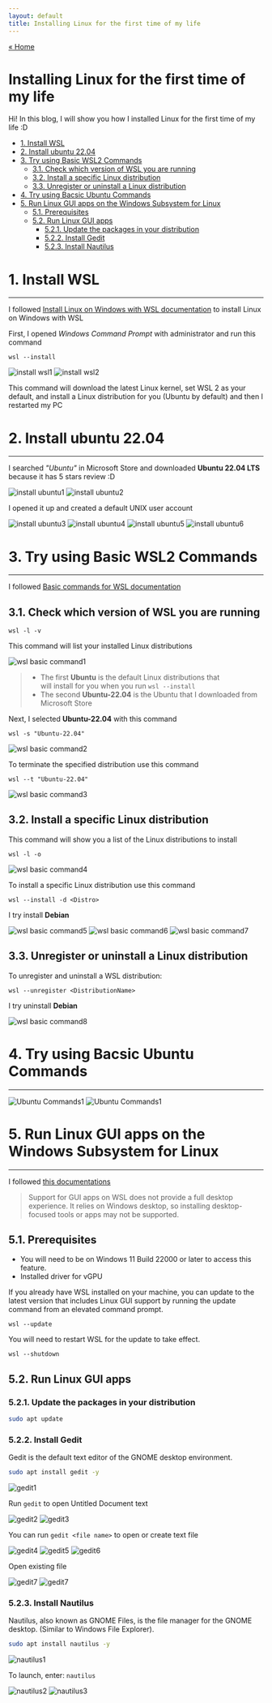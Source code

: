 ```yaml
---
layout: default
title: Installing Linux for the first time of my life
---
```


[« Home](https://jedsadasrijunpoe.github.io/)

<h1>Installing Linux for the first time of my life</h1>

Hi! In this blog, I will show you how I installed Linux for the first time of my life :D

- [1. Install WSL](#1-install-wsl)
- [2. Install ubuntu 22.04](#2-install-ubuntu-2204)
- [3. Try using Basic WSL2 Commands](#3-try-using-basic-wsl2-commands)
  - [3.1. Check which version of WSL you are running](#31-check-which-version-of-wsl-you-are-running)
  - [3.2. Install a specific Linux distribution](#32-install-a-specific-linux-distribution)
  - [3.3. Unregister or uninstall a Linux distribution](#33-unregister-or-uninstall-a-linux-distribution)
- [4. Try using Bacsic Ubuntu Commands](#4-try-using-bacsic-ubuntu-commands)
- [5. Run Linux GUI apps on the Windows Subsystem for Linux](#5-run-linux-gui-apps-on-the-windows-subsystem-for-linux)
  - [5.1. Prerequisites](#51-prerequisites)
  - [5.2. Run Linux GUI apps](#52-run-linux-gui-apps)
    - [5.2.1. Update the packages in your distribution](#521-update-the-packages-in-your-distribution)
    - [5.2.2. Install Gedit](#522-install-gedit)
    - [5.2.3. Install Nautilus](#523-install-nautilus)


# 1. Install WSL

---

I followed [Install Linux on Windows with WSL documentation](https://docs.microsoft.com/en-us/windows/wsl/install) to install Linux on Windows with WSL

First, I opened *Windows Command Prompt* with administrator and run this command

```shell
wsl --install
```

![install wsl1](/images/install-linux/Screenshot%202022-07-31%20124136.png)
![install wsl2](/images/install-linux/Screenshot%202022-07-31%20124321.png)

This command will download the latest Linux kernel, set WSL 2 as your default, and install a Linux distribution for you (Ubuntu by default) and then I restarted my PC

# 2. Install ubuntu 22.04

---

I searched *"Ubuntu"* in Microsoft Store and downloaded **Ubuntu 22.04 LTS** because it has 5 stars review :D

![install ubuntu1](/images/install-linux/Screenshot%202022-08-03%20123001.png)
![install ubuntu2](/images/install-linux/Screenshot%202022-08-03%20123024.png)

I opened it up and created a default UNIX user account

![install ubuntu3](/images/install-linux/Screenshot%202022-08-03%20124746.png)
![install ubuntu4](/images/install-linux/Screenshot%202022-08-03%20124818.png)
![install ubuntu5](/images/install-linux/Screenshot%202022-08-03%20124923.png)
![install ubuntu6](/images/install-linux/Screenshot%202022-08-03%20125925.png)

# 3. Try using Basic WSL2 Commands

---

I followed [Basic commands for WSL documentation](https://docs.microsoft.com/en-us/windows/wsl/basic-commands)

## 3.1. Check which version of WSL you are running

```shell
wsl -l -v
```

This command will list your installed Linux distributions

![wsl basic command1](/images/install-linux/Screenshot%202022-08-04-201642-wsl-command.png)

> - The first **Ubuntu** is the default Linux distributions that  
will install for you when you run `wsl --install`  
> - The second **Ubuntu-22.04** is the Ubuntu that I downloaded from Microsoft Store

Next, I selected **Ubuntu-22.04** with this command

```shell
wsl -s "Ubuntu-22.04"
```

![wsl basic command2](\images\install-linux\Screenshot-2022-08-04-205556-wsl-command.png)

To terminate the specified distribution use this command

```shell
wsl --t "Ubuntu-22.04"
```

![wsl basic command3](\images\install-linux\Screenshot-2022-08-04-212439-wsl-command.png)

## 3.2. Install a specific Linux distribution

This command will show you a list of the Linux distributions to install

```shell
wsl -l -o
```

![wsl basic command4](\images\install-linux\Screenshot-2022-08-04-213744-wsl-command.png)

To install a specific Linux distribution use this command

```shell
wsl --install -d <Distro>
```

I try install **Debian**

![wsl basic command5](\images\install-linux\Screenshot-2022-08-04-214251-wsl-command.png)
![wsl basic command6](\images\install-linux\Screenshot-2022-08-04-214334-wsl-command.png)
![wsl basic command7](\images\install-linux\Screenshot-2022-08-04-214406-wsl-command.png)

## 3.3. Unregister or uninstall a Linux distribution

To unregister and uninstall a WSL distribution:

```shell
wsl --unregister <DistributionName>
```

I try uninstall **Debian**

![wsl basic command8](\images\install-linux\Screenshot-2022-08-04-214930-wsl-command.png)

# 4. Try using Bacsic Ubuntu Commands

---

![Ubuntu Commands1](\images\install-linux\Screenshot-2022-08-04-224850-ubuntu-commands.png)
![Ubuntu Commands1](\images\install-linux\Screenshot-2022-08-04-225046-ubuntu-commands.png)

# 5. Run Linux GUI apps on the Windows Subsystem for Linux

---

I followed [this documentations](https://docs.microsoft.com/en-us/windows/wsl/tutorials/gui-apps)

>Support for GUI apps on WSL does not provide a full desktop experience. It relies on Windows desktop, so installing desktop-focused tools or apps may not be supported.

## 5.1. Prerequisites

- You will need to be on Windows 11 Build 22000 or later to access this feature.
- Installed driver for vGPU

If you already have WSL installed on your machine, you can update to the latest version that includes Linux GUI support by running the update command from an elevated command prompt.

```shell
wsl --update
```

You will need to restart WSL for the update to take effect.

```shell
wsl --shutdown
```

## 5.2. Run Linux GUI apps

### 5.2.1. Update the packages in your distribution

```Bash
sudo apt update
```

### 5.2.2. Install Gedit

Gedit is the default text editor of the GNOME desktop environment.

```Bash
sudo apt install gedit -y
```

![gedit1](\images\install-linux\Screenshot-2022-08-05-000105-linux-gui-apps.png)

Run `gedit` to open Untitled Document text

![gedit2](\images\install-linux\Screenshot-2022-08-05-000531-linux-gui-apps.png)
![gedit3](\images\install-linux\Screenshot-2022-08-05-000622-linux-gui-apps.png)

You can run `gedit <file name>` to open or create text file

![gedit4](\images\install-linux\Screenshot-2022-08-05-000953-linux-gui-apps.png)
![gedit5](\images\install-linux\Screenshot-2022-08-05-001027-linux-gui-apps.png)
![gedit6](\images\install-linux\Screenshot-2022-08-05-001237-linux-gui-apps.png)

Open existing file

![gedit7](\images\install-linux\Screenshot-2022-08-05-001319-linux-gui-apps.png)
![gedit7](\images\install-linux\Screenshot-2022-08-05-001348-linux-gui-apps.png)

### 5.2.3. Install Nautilus

Nautilus, also known as GNOME Files, is the file manager for the GNOME desktop. (Similar to Windows File Explorer).

```Bash
sudo apt install nautilus -y
```

![nautilus1](\images\install-linux\Screenshot-2022-08-05-003055-nautilus.png)

To launch, enter: `nautilus`

![nautilus2](\images\install-linux\Screenshot-2022-08-05-003221-nautilus.png)
![nautilus3](\images\install-linux\Screenshot-2022-08-05-003248-nautilus.png)
